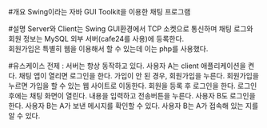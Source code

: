 #개요 
Swing이라는 자바 GUI Toolkit을 이용한 채팅 프로그램

#설명
Server와 Client는 Swing GUI환경에서 TCP 소켓으로 통신하며 
채팅 로그와 회원 정보는 MySQL 외부 서버(cafe24를 사용)에 등록한다.  
회원가입은 특별히 웹을 이용해서 할 수 있는데 이는 php를 사용했다.

#유스케이스
전제 : 서버는 항상 동작하고 있다.
사용자 A는 client 애플리케이션을 켠다.
채팅 앱이 열리면 로그인을 한다. 
가입이 안 된 경우, 회원가입을 누른다.
회원가입을 누르면 가입을 할 수 있는 웹 사이트로 이동한다.
회원을 등록 후 로그인을 한다.
로그인 후에는 채팅 화면이 열린다.
내용을 입력하고 전송버튼을 누른다.
사용자 B도 로그인을 한다.
사용자 B는 A가 보낸 메시지를 확인할 수 있다.
사용자 B는 A가 접속해 있는 지를 알 수 있다.


